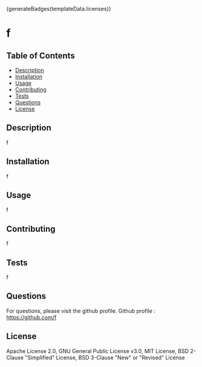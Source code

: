 
{generateBadges(templateData.licenses)}
# f
## Table of Contents
* [Description](#Description)
* [Installation](#Installation)
* [Usage](#Usage)
* [Contributing](#Contributing)
* [Tests](#Tests)
* [Questions](#Questions)
* [License](#License)
## Description 
f
## Installation
f
## Usage
f
## Contributing
f
## Tests
f
## Questions
For questions, please visit the github profile.
Github profile : https://github.com/f

## License

Apache License 2.0, GNU General Public License v3.0, MIT License, BSD 2-Clause "Simplified" License, BSD 3-Clause "New" or "Revised" License
    

